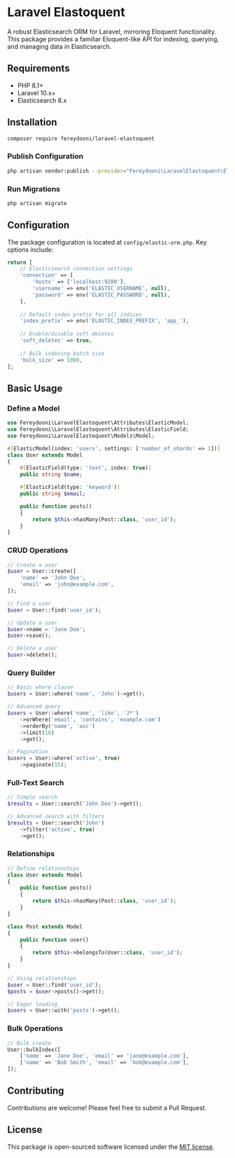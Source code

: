 # Laravel Elastoquent

A robust Elasticsearch ORM for Laravel, mirroring Eloquent functionality. This package provides a familiar Eloquent-like API for indexing, querying, and managing data in Elasticsearch.

## Requirements

- PHP 8.1+
- Laravel 10.x+
- Elasticsearch 8.x

## Installation

```bash
composer require fereydooni/laravel-elastoquent
```

### Publish Configuration

```bash
php artisan vendor:publish --provider="Fereydooni\LaravelElastoquent\ElasticORMServiceProvider"
```

### Run Migrations

```bash
php artisan migrate
```

## Configuration

The package configuration is located at `config/elastic-orm.php`. Key options include:

```php
return [
    // Elasticsearch connection settings
    'connection' => [
        'hosts' => ['localhost:9200'],
        'username' => env('ELASTIC_USERNAME', null),
        'password' => env('ELASTIC_PASSWORD', null),
    ],
    
    // Default index prefix for all indices
    'index_prefix' => env('ELASTIC_INDEX_PREFIX', 'app_'),
    
    // Enable/disable soft deletes
    'soft_deletes' => true,
    
    // Bulk indexing batch size
    'bulk_size' => 1000,
];
```

## Basic Usage

### Define a Model

```php
use Fereydooni\LaravelElastoquent\Attributes\ElasticModel;
use Fereydooni\LaravelElastoquent\Attributes\ElasticField;
use Fereydooni\LaravelElastoquent\Models\Model;

#[ElasticModel(index: 'users', settings: ['number_of_shards' => 1])]
class User extends Model
{
    #[ElasticField(type: 'text', index: true)]
    public string $name;

    #[ElasticField(type: 'keyword')]
    public string $email;

    public function posts()
    {
        return $this->hasMany(Post::class, 'user_id');
    }
}
```

### CRUD Operations

```php
// Create a user
$user = User::create([
    'name' => 'John Doe',
    'email' => 'john@example.com',
]);

// Find a user
$user = User::find('user_id');

// Update a user
$user->name = 'Jane Doe';
$user->save();

// Delete a user
$user->delete();
```

### Query Builder

```php
// Basic where clause
$users = User::where('name', 'John')->get();

// Advanced query
$users = User::where('name', 'like', 'J*')
    ->orWhere('email', 'contains', 'example.com')
    ->orderBy('name', 'asc')
    ->limit(10)
    ->get();

// Pagination
$users = User::where('active', true)
    ->paginate(15);
```

### Full-Text Search

```php
// Simple search
$results = User::search('John Doe')->get();

// Advanced search with filters
$results = User::search('John')
    ->filter('active', true)
    ->get();
```

### Relationships

```php
// Define relationships
class User extends Model
{
    public function posts()
    {
        return $this->hasMany(Post::class, 'user_id');
    }
}

class Post extends Model
{
    public function user()
    {
        return $this->belongsTo(User::class, 'user_id');
    }
}

// Using relationships
$user = User::find('user_id');
$posts = $user->posts()->get();

// Eager loading
$users = User::with('posts')->get();
```

### Bulk Operations

```php
// Bulk create
User::bulkIndex([
    ['name' => 'Jane Doe', 'email' => 'jane@example.com'],
    ['name' => 'Bob Smith', 'email' => 'bob@example.com'],
]);
```

## Contributing

Contributions are welcome! Please feel free to submit a Pull Request.

## License

This package is open-sourced software licensed under the [MIT license](LICENSE). 